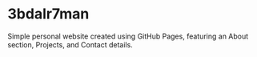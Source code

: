 # 3bdalr7man
Simple personal website created using GitHub Pages, featuring an About section, Projects, and Contact details.
